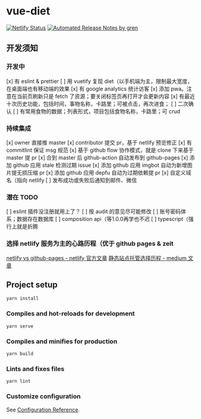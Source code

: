 # vue-diet

[![Netlify Status](https://api.netlify.com/api/v1/badges/74a3c931-6a03-4fb7-8931-dcd360e76ba9/deploy-status)](https://app.netlify.com/sites/compassionate-wing-d4bcd6/deploys)
[![Automated Release Notes by gren](https://img.shields.io/badge/%F0%9F%A4%96-release%20notes-00B2EE.svg)](https://github-tools.github.io/github-release-notes/)

## 开发须知

### 开发中
[x] 有 eslint & prettier
[ ] 用 vuetify 复现 diet（以手机端为主，限制最大宽度，在桌面端也有移动端的效果
[x] 有 google analytics 统计访客
[x] 添加 pwa。注意在当前页刷新只是 fetch 了资源；要关闭标签页再打开才会更新内容
[x] 有最近十次历史功能，包括时间，事物名称，卡路里；可被点击，再次进食；
[ ] 二次确认
[ ] 有常用食物的数据；列表形式，项目包括食物名称，卡路里；可 crud

### 持续集成
[x] owner 直接推 master
[x] contributor 提交 pr，基于 netlify 预览修正
[x] 有 commitlint 保证 msg 规范
[x] 基于 github flow 协作模式，就是 clone 下来基于 master 提 pr
[x] 合到 master 后 github-action 自动发布到 github-pages
[x] 添加 github 应用 stale 检测过期 issue
[x] 添加 github 应用 imgbot 自动为新增图片提无损压缩 pr
[x] 添加 github 应用 depfu 自动为过期依赖提 pr
[x] 自定义域名（指向 netlify
[ ] 发布成功或失败后通知到邮件、微信

### 潜在 TODO
[ ] eslint 插件没注册就用上了？
[ ] 按 audit 的意见尽可能修改
[ ] 账号密码体系；数据存在数据库
[ ] composition api（等1.0.0再学也不迟
[ ] typescript（强行上就是折腾

### 选择 netlify 服务为主的心路历程（优于 github pages & zeit
[netlify vs github-pages - netlify 官方文章](https://www.netlify.com/github-pages-vs-netlify/)
[静态站点托管选择历程 - medium 文章](https://medium.com/liferaydesign/netlify-vs-zeit-vs-github-pages-5f609dd6912b)

## Project setup
```
yarn install
```

### Compiles and hot-reloads for development
```
yarn serve
```

### Compiles and minifies for production
```
yarn build
```

### Lints and fixes files
```
yarn lint
```

### Customize configuration
See [Configuration Reference](https://cli.vuejs.org/config/).

